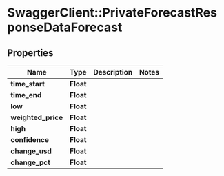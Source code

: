 # SwaggerClient::PrivateForecastResponseDataForecast

## Properties
Name | Type | Description | Notes
------------ | ------------- | ------------- | -------------
**time_start** | **Float** |  | 
**time_end** | **Float** |  | 
**low** | **Float** |  | 
**weighted_price** | **Float** |  | 
**high** | **Float** |  | 
**confidence** | **Float** |  | 
**change_usd** | **Float** |  | 
**change_pct** | **Float** |  | 


